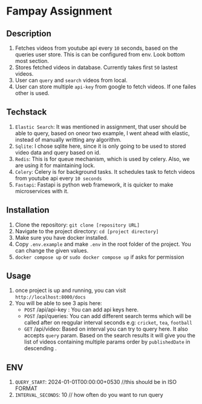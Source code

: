 # Fampay Assignment

## Description
1. Fetches videos from youtube api every `10` seconds, based on the queries user store. This is can be configured from env. Look bottom most section.
2. Stores fetched videos in database. Currently takes first `50` lastest videos.
3. User can `query` and `search` videos from local.
4. User can store multiple `api-key` from google to fetch videos. If one failes other is used.

## Techstack
1. `Elastic Search`: It was mentioned in assignment, that user should be able to query, based on oneor two example, I went ahead with elastic, instead of manually writting any algorithm. 
2. `Sqlite`: I chose sqlite here, since it is only going to be used to stored video data and query based on id.
3. `Redis`: This is for queue mechanism, which is used by celery. Also, we are using it for maintaining lock.
4. `Celery`: Celery is for background tasks. It schedules task to fetch videos from youtube api every `10 seconds`
5. `Fastapi`: Fastapi is python web framework, it is quicker to make microservices with it.


## Installation

1. Clone the repository: `git clone [repository URL]`
2. Navigate to the project directory: `cd [project directory]`
3. Make sure you have docker installed.
4. Copy `.env.example` and make `.env` in the root folder of the project. You can change the given values.
4. `docker compose up` or `sudo docker compose up` if asks for permission

## Usage

1. once project is up and running, you can visit `http://localhost:8000/docs`
2. You will be able to see 3 apis here:
    - `POST` /api/api-key : You can add api keys here.
    - `POST` /api/queries: You can add different search terms which will be called after on reqgular interval seconds e.g: `cricket`, `tea`, `football`
    - `GET` /api/video: Based on interval you can try to query here. It also accepts `query` param. Based on the search results it will give you the list of videos containing multiple params order by `publishedDate` in descending .

## ENV
1. `QUERY_START`: 2024-01-01T00:00:00+0530 //this should be in ISO FORMAT
2. `INTERVAL_SECONDS`: 10 // how often do you want to run query